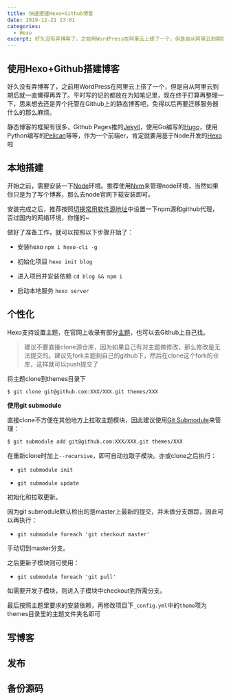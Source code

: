 ```yaml
---
title: 快速搭建Hexo+Github博客
date: 2019-12-21 23:01
categories: 
  - Hexo
excerpt: 好久没有弄博客了，之前用WordPress在阿里云上搭了一个，但是自从阿里云到期后就一直懒得再弄了。平时写的记的都放在为知笔记里，现在终于打算再整理一下，思来想去还是弄个托管在Github上的静态博客吧，免得以后再要迁移服务器什么的那么麻烦。
---
```


## 使用Hexo+Github搭建博客

好久没有弄博客了，之前用WordPress在阿里云上搭了一个，但是自从阿里云到期后就一直懒得再弄了。平时写的记的都放在为知笔记里，现在终于打算再整理一下，思来想去还是弄个托管在Github上的静态博客吧，免得以后再要迁移服务器什么的那么麻烦。

静态博客的框架有很多，Github Pages推的[Jekyll](https://jekyllrb.com/)，使用Go编写的[Hugo](https://gohugo.io/)，使用Python编写的[Pelican](https://getpelican.com/)等等，作为一个前端er，肯定就要用基于Node开发的[Hexo](https://hexo.io/zh-cn/)啦

## 本地搭建

开始之前，需要安装一下[Node](https://nodejs.org/zh-cn/)环境。推荐使用[Nvm](https://github.com/nvm-sh/nvm)来管理node环境，当然如果你只是为了写个博客，那么去node官网下载安装即可。

安装完成之后，推荐按照[切换常用软件源地址](/2019/12/source-address-switch/)中设置一下npm源和github代理，否过国内的网络环境，你懂的~

做好了准备工作，就可以按照以下步骤开始了：

- 安装hexo `npm i hexo-cli -g`

- 初始化项目 `hexo init blog`

- 进入项目并安装依赖 `cd blog && npm i`

- 启动本地服务 `hexo server`

## 个性化

Hexo支持设置主题，在官网上收录有部分[主题](https://hexo.io/themes/)，也可以去Github上自己找。

> 建议不要直接clone源仓库，因为如果自己有对主题做修改，那么修改是无法提交的。建议先fork主题到自己的github下，然后在clone这个fork的仓库，这样就可以push提交了

将主题clone到themes目录下

```bash
$ git clone git@github.com:XXX/XXX.git themes/XXX
```

**使用git submodule**

直接clone不方便在其他地方上拉取主题模块，因此建议使用[Git Submodule](https://git-scm.com/book/zh/v2/Git-%E5%B7%A5%E5%85%B7-%E5%AD%90%E6%A8%A1%E5%9D%97)来管理：

```bash
$ git submodule add git@github.com:XXX/XXX.git themes/XXX
```

在重新clone时加上`--recursive`，即可自动拉取子模块。亦或clone之后执行：

- `git submodule init`

- `git submodule update` 

初始化和拉取更新。

因为git submodule默认检出的是master上最新的提交，并未做分支跟踪，因此可以再执行：

- `git submodule foreach 'git checkout master'`
    
手动切到master分支。
    
之后更新子模块则可使用：

- `git submodule foreach 'git pull'`
    
如需要开发子模块，则进入子模块中checkout到所需分支。

最后按照主题里要求的安装依赖，再修改项目下`_config.yml`中的`theme`项为themes目录里的主题文件夹名即可


## 写博客

## 发布

## 备份源码